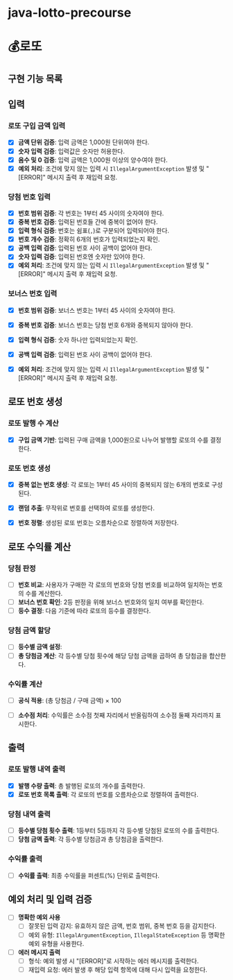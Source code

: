 # java-lotto-precourse
# 💰로또
## 구현 기능 목록

## 입력
### 로또 구입 금액 입력
- [x] **금액 단위 검증**: 입력 금액은 1,000원 단위여야 한다.
- [x] **숫자 입력 검증**: 입력값은 숫자만 허용한다.
- [x] **음수 및 0 검증**: 입력 금액은 1,000원 이상의 양수여야 한다.
- [x] **예외 처리**: 조건에 맞지 않는 입력 시 `IllegalArgumentException` 발생 및 "[ERROR]" 메시지 출력 후 재입력 요청.

### 당첨 번호 입력
- [x] **번호 범위 검증**: 각 번호는 1부터 45 사이의 숫자여야 한다.
- [x] **중복 번호 검증**: 입력된 번호들 간에 중복이 없어야 한다.
- [x] **입력 형식 검증**: 번호는 쉼표(`,`)로 구분되어 입력되어야 한다.
- [x] **번호 개수 검증**: 정확히 6개의 번호가 입력되었는지 확인.
- [x] **공백 입력 검증**: 입력된 번호 사이 공백이 없어야 한다.
- [x] **숫자 입력 검증**: 입력된 번호엔 숫자만 있어야 한다.
- [x] **예외 처리**: 조건에 맞지 않는 입력 시 `IllegalArgumentException` 발생 및 "[ERROR]" 메시지 출력 후 재입력 요청.

### 보너스 번호 입력
- [x] **번호 범위 검증**: 보너스 번호는 1부터 45 사이의 숫자여야 한다.
- [x] **중복 번호 검증**: 보너스 번호는 당첨 번호 6개와 중복되지 않아야 한다.
- [x] **입력 형식 검증**: 숫자 하나만 입력되었는지 확인.
- [x] **공백 입력 검증**: 입력된 번호 사이 공백이 없어야 한다.
- [x] **예외 처리**: 조건에 맞지 않는 입력 시 `IllegalArgumentException` 발생 및 "[ERROR]" 메시지 출력 후 재입력 요청.


## 로또 번호 생성
### 로또 발행 수 계산
- [x] **구입 금액 기반**: 입력된 구매 금액을 1,000원으로 나누어 발행할 로또의 수를 결정한다.

### 로또 번호 생성
- [x] **중복 없는 번호 생성**: 각 로또는 1부터 45 사이의 중복되지 않는 6개의 번호로 구성된다.
- [x] **랜덤 추출**: 무작위로 번호를 선택하여 로또를 생성한다.
- [x] **번호 정렬**: 생성된 로또 번호는 오름차순으로 정렬하여 저장한다.


## 로또 수익률 계산
### 당첨 판정
- [ ] **번호 비교**: 사용자가 구매한 각 로또의 번호와 당첨 번호를 비교하여 일치하는 번호의 수를 계산한다.
- [ ] **보너스 번호 확인**: 2등 판정을 위해 보너스 번호와의 일치 여부를 확인한다.
- [ ] **등수 결정**: 다음 기준에 따라 로또의 등수를 결정한다.

### 당첨 금액 할당
- [ ] **등수별 금액 설정**:
- [ ] **총 당첨금 계산**: 각 등수별 당첨 횟수에 해당 당첨 금액을 곱하여 총 당첨금을 합산한다.

### 수익률 계산
- [ ] **공식 적용**: (총 당첨금 / 구매 금액) × 100
- [ ] **소수점 처리**: 수익률은 소수점 첫째 자리에서 반올림하여 소수점 둘째 자리까지 표시한다.


## 출력
### 로또 발행 내역 출력
- [x] **발행 수량 출력**: 총 발행된 로또의 개수를 출력한다.
- [x] **로또 번호 목록 출력**: 각 로또의 번호를 오름차순으로 정렬하여 출력한다.

### 당첨 내역 출력
- [ ] **등수별 당첨 횟수 출력**: 1등부터 5등까지 각 등수별 당첨된 로또의 수를 출력한다.
- [ ] **당첨 금액 출력**: 각 등수별 당첨금과 총 당첨금을 출력한다.

### 수익률 출력
- [ ] **수익률 출력**: 최종 수익률을 퍼센트(%) 단위로 출력한다.


## 예외 처리 및 입력 검증
- [ ] **명확한 예외 사용**
    - [ ] 잘못된 입력 감지: 유효하지 않은 금액, 번호 범위, 중복 번호 등을 감지한다.
    - [ ] 예외 유형: `IllegalArgumentException`, `IllegalStateException` 등 명확한 예외 유형을 사용한다.

- [ ] **에러 메시지 출력**
    - [ ] 형식: 예외 발생 시 "[ERROR]"로 시작하는 에러 메시지를 출력한다.
    - [ ] 재입력 요청: 에러 발생 후 해당 입력 항목에 대해 다시 입력을 요청한다.